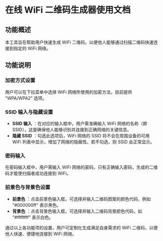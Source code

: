 # 在线 WiFi 二维码生成器使用文档

## 功能概述

本工具旨在帮助用户快速生成 WiFi 二维码，以便他人能够通过扫描二维码快速连接到指定的 WiFi 网络。

## 功能说明

### 加密方式设置

用户可以在下拉菜单中选择 WiFi 网络所使用的加密方法，目前提供 "WPA/WPA2" 选项。

### SSID 输入与隐藏设置

  * **SSID 输入** ：在对应的输入框中，用户需准确输入 WiFi 网络的名称（即 SSID），这是确保他人能够识别并连接到正确网络的关键信息。
  * **隐藏 SSID** ：勾选此选项后，WiFi 网络的 SSID 将不会在周围设备的可用 WiFi 列表中显示，增加了网络的隐蔽性。若不勾选，则 SSID 会正常显示。

### 密码输入

在密码输入框中，用户需输入 WiFi 网络的密码，只有正确输入密码，生成的二维码才能使扫描者成功连接到 WiFi。

### 前景色与背景色设置

  * **前景色** ：点击前景色输入框，可选择并输入二维码图案的颜色代码，例如 "#000000ff" 表示黑色。
  * **背景色** ：点击背景色输入框，可选择并输入二维码背景颜色代码，如 "#ffffffff" 表示白色。

通过以上各功能项的设置，用户可定制化生成满足自身需求的 WiFi 二维码，以便他人快速、便捷地连接到 WiFi 网络。